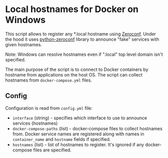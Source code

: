 # Local hostnames for Docker on Windows
This script allows to register any *.local hostname using [Zeroconf](https://en.wikipedia.org/wiki/Zero-configuration_networking).
Under the hood it uses [python-zeroconf](https://github.com/python-zeroconf/python-zeroconf) library to announce "fake" services
with given hostnames.

Note: Windows can resolve hostnames even if ".local" top level domain isn't specified.

The main purpose of the script is to connect to Docker containers by hostname from applications on the host OS.
The script can collect hostnames from `docker-compose.yml` files.

## Config
Configuration is read from `config.yml` file:
* `interface` (string) - specifies which interface to use to announce services (hostnames)
* `docker-compose-paths` (list) - docker-compose files to collect hostnames from.
Docker service names are registered along with names in `container_name` and `hostname` fields if specified.
* `hostnames` (list) - list of hostnames to register. It's ignored if any docker-compose files are specified.
